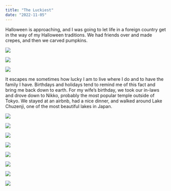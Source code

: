 ```yaml
---
title: "The Luckiest"
date: "2022-11-05"
---
```


Halloween is approaching, and I was going to let life in a foreign country get in the way of my Halloween traditions. We had friends over and made crepes, and then we carved pumpkins.

![](images/DSCF5330.jpg)

![](images/DSCF5579.jpg)

![](images/DSCF5333.jpg)

It escapes me sometimes how lucky I am to live where I do and to have the family I have. Birthdays and holidays tend to remind me of this fact and bring me back down to earth. For my wife’s birthday, we took our in-laws and drove down to Nikko, probably the most popular temple outside of Tokyo. We stayed at an airbnb, had a nice dinner, and walked around Lake Chuzenji, one of the most beautiful lakes in Japan.

![](images/DSCF5964.jpg) 

![](images/DSCF6437.jpg)

![](images/DSCF6504.jpg)

![](images/DSCF6521.jpg)

![](images/DSCF6619.jpg)

![](images/DSCF6646.jpg)

![](images/DSCF6656.jpg)

![](images/DSCF6718.jpg)
